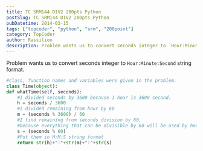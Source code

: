 ```yaml
---
title: TC SRM144 DIV2 200pts Python
postSlug: TC SRM144 DIV2 200pts Python
pubDatetime: 2014-03-15
tags: ["topcoder", "python", "srm", "200point"]
category: TopCoder
author: Rassilion
description: Problem wants us to convert seconds integer to `Hour:Minute:Second` string format.
---
```


Problem wants us to convert seconds integer to `Hour:Minute:Second` string format.

```python
#class, function names and variables were given in the problem.
class Time(object):
def whatTime(self, seconds):
    #I divided seconds by 3600 because 1 hour is 3600 second.
    h = seconds / 3600
    #I divided remaining from hour by 60
    m = (seconds % 3600) / 60
    #I find remaining from seconds division by 60,
    #because everything that can be divisible by 60 will be used by hour and minute
    s = (seconds % 60)
    #Put them in H:M:S string format
    return str(h)+":"+str(m)+":"+str(s)
```
